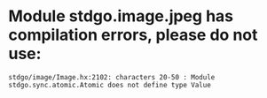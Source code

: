 # Module stdgo.image.jpeg has compilation errors, please do not use:
```
stdgo/image/Image.hx:2102: characters 20-50 : Module stdgo.sync.atomic.Atomic does not define type Value

```

